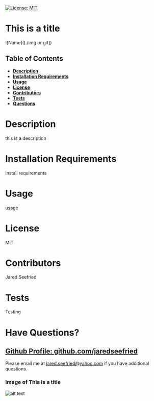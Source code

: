 
[![License: MIT](https://img.shields.io/badge/License-MIT-yellow.svg)](https://opensource.org/licenses/MIT)

# This is a title

![Name]([./img or gif])

## Table of Contents

  * **[Description](#Description)**  
  * **[Installation Requirements](#Installation-Requirements)**  
  * **[Usage](#Usage)**  
  * **[License](#License)**    
  * **[Contributors](#Contributors)**  
  * **[Tests](#Tests)**  
  * **[Questions](#Questions)** 

# Description

this is a description

# Installation Requirements

install requirements

# Usage

usage

# License 

MIT

# Contributors

Jared Seefried

# Tests

Testing

# Have Questions?

## [Github Profile: github.com/jaredseefried](https://github.com/jaredseefried "Title")

Please email me at jared.seefried@yahoo.com if you have additional questions. 

### Image of This is a title
![alt text](./)